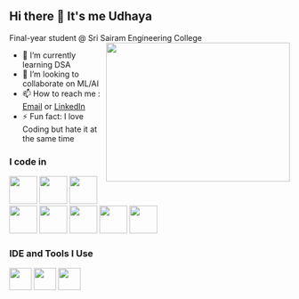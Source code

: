 ## Hi there 👋 It's me Udhaya

Final-year student @ Sri Sairam Engineering College
<img align="right" width="330" height="250" src="https://i.pinimg.com/originals/47/f0/34/47f0342cec72b800463bf003eac1257e.gif">                                                
- 🌱 I’m currently learning DSA
- 👯 I’m looking to collaborate on ML/AI
- 📫 How to reach me : [Email](mailto:udhay0712@outlook.com) or [LinkedIn](https://www.linkedin.com/in/udhay20)
- ⚡ Fun fact: I love Coding but hate it at the same time

### I code in
<img height="50" width="50" src="https://img.icons8.com/color/48/000000/java-coffee-cup-logo.png" /> <img height="50" width="50" src="https://img.icons8.com/color/48/000000/python.png" /> <img height="50" width="50" src="https://img.icons8.com/color/48/000000/html-5.png" /> <img height="50" width="50" src="https://img.icons8.com/color/48/000000/css3.png" /> <img height="50" width="50" src="https://img.icons8.com/color/48/000000/bootstrap.png" /> <img height="50" width="50" src="https://img.icons8.com/color/48/000000/mysql-logo.png"/>
<img height="50" width="50" src="https://img.icons8.com/color/48/000000/tensorflow.png"/> <img height="50" width="50" src="https://img.icons8.com/color/48/000000/javascript.png"/>
### IDE and Tools I Use
<img height="40" src="https://img.icons8.com/color/48/000000/visual-studio-code-2019.png"/> <img height="40" src="https://img.icons8.com/color/50/000000/git.png"/> <img height="40" src="https://img.icons8.com/color/48/000000/figma--v1.png"/>


